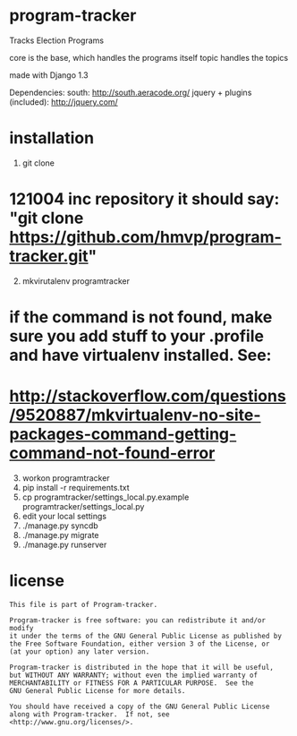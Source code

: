 program-tracker
===============

Tracks Election Programs


core is the base, which handles the programs itself
topic handles the topics

made with Django 1.3

Dependencies:
south: http://south.aeracode.org/
jquery + plugins (included): http://jquery.com/

installation
============

  1. git clone  
# 121004 inc repository it should say: "git clone https://github.com/hmvp/program-tracker.git"
  2. mkvirutalenv programtracker
# if the command is not found, make sure you add stuff to your .profile and have virtualenv installed. See:
# http://stackoverflow.com/questions/9520887/mkvirtualenv-no-site-packages-command-getting-command-not-found-error
  3. workon programtracker
  4. pip install -r requirements.txt
  5. cp programtracker/settings\_local.py.example programtracker/settings\_local.py
  6. edit your local settings
  7. ./manage.py syncdb
  8. ./manage.py migrate
  9. ./manage.py runserver

license
=======
	This file is part of Program-tracker.

    Program-tracker is free software: you can redistribute it and/or modify
    it under the terms of the GNU General Public License as published by
    the Free Software Foundation, either version 3 of the License, or
    (at your option) any later version.

    Program-tracker is distributed in the hope that it will be useful,
    but WITHOUT ANY WARRANTY; without even the implied warranty of
    MERCHANTABILITY or FITNESS FOR A PARTICULAR PURPOSE.  See the
    GNU General Public License for more details.

    You should have received a copy of the GNU General Public License
    along with Program-tracker.  If not, see <http://www.gnu.org/licenses/>.